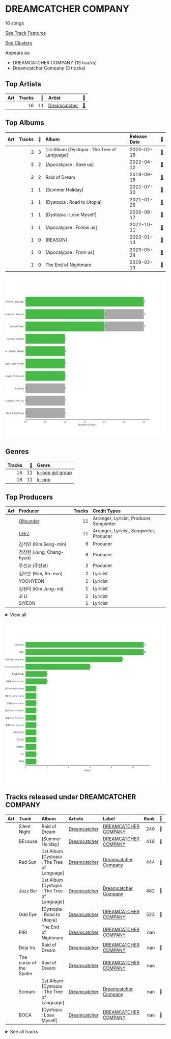 # DREAMCATCHER COMPANY

16 songs

[See Track Features](audio_features.md)

[See Clusters](clusters/overview.md)

Appears as:
- DREAMCATCHER COMPANY (13 tracks)
- Dreamcatcher Company (3 tracks)

## Top Artists

| Art | Tracks | 💚 | Artist | 🔗 |
|:---|---:|---:|:---|:---|
| <img src="https://i.scdn.co/image/ab6761610000e5ebf9fb2a341d6852c012a5d5ee" alt="" width="50" /> | 16 | 11 | [Dreamcatcher](../../artists/dreamcatcher/overview.md) | [🔗](https://open.spotify.com/artist/5V1qsQHdXNm4ZEZHWvFnqQ) |



## Top Albums

| Art | Tracks | 💚 | Album | Release Date | 🔗 |
|:---|---:|---:|:---|:---|:---|
| <img src="https://i.scdn.co/image/ab67616d0000b273107ade016c96b4769c200bc4" alt="" width="50" /> | 3 | 3 | 1st Album [Dystopia : The Tree of Language] | 2020-02-18 | [🔗](https://open.spotify.com/album/6m5pDOafdvIKxNRxx5hVbr) |
| <img src="https://i.scdn.co/image/ab67616d0000b27340fd215e68e55c626a16cd4e" alt="" width="50" /> | 3 | 2 | [Apocalypse : Save us] | 2022-04-12 | [🔗](https://open.spotify.com/album/42mMFBIWT599FmtWK5op4a) |
| <img src="https://i.scdn.co/image/ab67616d0000b273a5911f62f0fe24713fb9d0c8" alt="" width="50" /> | 3 | 2 | Raid of Dream | 2019-09-18 | [🔗](https://open.spotify.com/album/7jvAjSM0NOSwJYsLzHQ9KZ) |
| <img src="https://i.scdn.co/image/ab67616d0000b273d902c8faa0d5eb0fe7c29695" alt="" width="50" /> | 1 | 1 | [Summer Holiday] | 2021-07-30 | [🔗](https://open.spotify.com/album/3dD0qCBPe7eYeaftyIKwa5) |
| <img src="https://i.scdn.co/image/ab67616d0000b273787a8631e249c68889453f86" alt="" width="50" /> | 1 | 1 | [Dystopia : Road to Utopia] | 2021-01-26 | [🔗](https://open.spotify.com/album/1EyLcB9R1KfUV45AxtRR3V) |
| <img src="https://i.scdn.co/image/ab67616d0000b273994278a5092323151972886f" alt="" width="50" /> | 1 | 1 | [Dystopia : Lose Myself] | 2020-08-17 | [🔗](https://open.spotify.com/album/0cDPkovaIsxLcIghyT9LKz) |
| <img src="https://i.scdn.co/image/ab67616d0000b273954ba10c5ff7244ade9a5ca5" alt="" width="50" /> | 1 | 1 | [Apocalypse : Follow us] | 2022-10-11 | [🔗](https://open.spotify.com/album/10PIYVB08sIQbGNpWk3fXj) |
| <img src="https://i.scdn.co/image/ab67616d0000b27376e659e0e62810161b72bb0d" alt="" width="50" /> | 1 | 0 | [REASON] | 2023-01-13 | [🔗](https://open.spotify.com/album/6TJ3N82EGtf7Gu8QEFAT8t) |
| <img src="https://i.scdn.co/image/ab67616d0000b2737a95bc64165227445ad40054" alt="" width="50" /> | 1 | 0 | [Apocalypse : From us] | 2023-05-24 | [🔗](https://open.spotify.com/album/7D2DrBRs922elDgsyNrqjA) |
| <img src="https://i.scdn.co/image/ab67616d0000b27349194360fc897997b57ba32a" alt="" width="50" /> | 1 | 0 | The End of Nightmare | 2019-02-13 | [🔗](https://open.spotify.com/album/5GWbkX0bjGcv9bRPVOPZVg) |

![Bar chart of top 10 albums](../../images/labels/dreamcatcher_company/albums.png)

## Genres

| Tracks | 💚 | Genre |
|---:|---:|:---|
| 16 | 11 | [k-pop girl group](../../genres/k-pop_girl_group/overview.md) |
| 16 | 11 | [k-pop](../../genres/k-pop/overview.md) |



## Top Producers

| Art | Producer | Tracks | Credit Types |
|:---|:---|---:|:---|
| | [Ollounder](../../producers/ollounder/overview.md) | 11 | Arranger, Lyricist, Producer, Songwriter |
| | [LEEZ](../../producers/leez/overview.md) | 11 | Arranger, Lyricist, Songwriter, Producer |
| | 김석민 (Kim Seog-min) | 9 | Producer |
| | 정창현 (Jung, Chang-hyun) | 6 | Producer |
| | 주선교 (주선교) | 2 | Producer |
| | 김보은 (Kim, Bo-eun) | 2 | Lyricist |
| | YOOHYEON | 1 | Lyricist |
| | 김정미 (Kim Jung-mi) | 1 | Lyricist |
| | JI U | 1 | Lyricist |
| | SIYEON | 1 | Lyricist |


<details>
<summary>View all</summary>

| Art | Producer | Tracks | Credit Types |
|:---|:---|---:|:---|
| | 김준혁 (Kim Joonhyuk) | 1 | Lyricist, Producer, Songwriter |
| | 주상경 (Ju, Sang-kyung) | 1 | Producer |
| | 황선정 (Hwang Sun-jung) | 1 | Lyricist |
| | 김준원 (Kim, June-One) | 1 | Arranger, Songwriter |
| | 전지은 (Jeon Ji-eun) | 1 | Lyricist |
| | Maddox | 1 | Lyricist |
| | DAMI | 1 | Lyricist |

</details>


![Bar chart of top 17 producers](../../images/labels/dreamcatcher_company/producers.png)
## Tracks released under DREAMCATCHER COMPANY

| Art | Track | Album | Artists | Label | Rank | 💚 | 🔗 |
|:---|:---|:---|:---|:---|---:|:---|:---|
| <img src="https://i.scdn.co/image/ab67616d0000b273a5911f62f0fe24713fb9d0c8" alt="" width="50" /> | Silent Night | Raid of Dream | [Dreamcatcher](../../artists/dreamcatcher/overview.md) | [DREAMCATCHER COMPANY](.) | 240 | 💚 | [🔗](https://open.spotify.com/track/6OrYF7BHkbsfhxEMQfwBvV) |
| <img src="https://i.scdn.co/image/ab67616d0000b273d902c8faa0d5eb0fe7c29695" alt="" width="50" /> | BEcause | [Summer Holiday] | [Dreamcatcher](../../artists/dreamcatcher/overview.md) | [DREAMCATCHER COMPANY](.) | 418 | 💚 | [🔗](https://open.spotify.com/track/0ufYP4HLjzVSLUsGKCIQJH) |
| <img src="https://i.scdn.co/image/ab67616d0000b273107ade016c96b4769c200bc4" alt="" width="50" /> | Red Sun | 1st Album [Dystopia : The Tree of Language] | [Dreamcatcher](../../artists/dreamcatcher/overview.md) | [Dreamcatcher Company](.) | 444 | 💚 | [🔗](https://open.spotify.com/track/0WXmPCkeeLjpTddcBI98GV) |
| <img src="https://i.scdn.co/image/ab67616d0000b273107ade016c96b4769c200bc4" alt="" width="50" /> | Jazz Bar | 1st Album [Dystopia : The Tree of Language] | [Dreamcatcher](../../artists/dreamcatcher/overview.md) | [Dreamcatcher Company](.) | 482 | 💚 | [🔗](https://open.spotify.com/track/5XVjj6hJTWgYiDx72Wo5QS) |
| <img src="https://i.scdn.co/image/ab67616d0000b273787a8631e249c68889453f86" alt="" width="50" /> | Odd Eye | [Dystopia : Road to Utopia] | [Dreamcatcher](../../artists/dreamcatcher/overview.md) | [DREAMCATCHER COMPANY](.) | 523 | 💚 | [🔗](https://open.spotify.com/track/1RtlbxsPpDBsHHmGTb7ah2) |
| <img src="https://i.scdn.co/image/ab67616d0000b27349194360fc897997b57ba32a" alt="" width="50" /> | PIRI | The End of Nightmare | [Dreamcatcher](../../artists/dreamcatcher/overview.md) | [DREAMCATCHER COMPANY](.) | nan | | [🔗](https://open.spotify.com/track/38dgtl73zn8VYh7VOCvs69) |
| <img src="https://i.scdn.co/image/ab67616d0000b273a5911f62f0fe24713fb9d0c8" alt="" width="50" /> | Deja Vu | Raid of Dream | [Dreamcatcher](../../artists/dreamcatcher/overview.md) | [DREAMCATCHER COMPANY](.) | nan | 💚 | [🔗](https://open.spotify.com/track/3qvfE7DGsIlkWzKMOS4gAm) |
| <img src="https://i.scdn.co/image/ab67616d0000b273a5911f62f0fe24713fb9d0c8" alt="" width="50" /> | The curse of the Spider | Raid of Dream | [Dreamcatcher](../../artists/dreamcatcher/overview.md) | [DREAMCATCHER COMPANY](.) | nan | | [🔗](https://open.spotify.com/track/2j8m29w5AzF9P6b0sYI6H4) |
| <img src="https://i.scdn.co/image/ab67616d0000b273107ade016c96b4769c200bc4" alt="" width="50" /> | Scream | 1st Album [Dystopia : The Tree of Language] | [Dreamcatcher](../../artists/dreamcatcher/overview.md) | [Dreamcatcher Company](.) | nan | 💚 | [🔗](https://open.spotify.com/track/7FxshQAsTWmogWU959hz3T) |
| <img src="https://i.scdn.co/image/ab67616d0000b273994278a5092323151972886f" alt="" width="50" /> | BOCA | [Dystopia : Lose Myself] | [Dreamcatcher](../../artists/dreamcatcher/overview.md) | [DREAMCATCHER COMPANY](.) | nan | 💚 | [🔗](https://open.spotify.com/track/2u7p3Bzkv8h0Yx7w7R370n) |


<details>
<summary>See all tracks</summary>

| Art | Track | Album | Artists | Label | Rank | 💚 | 🔗 |
|:---|:---|:---|:---|:---|---:|:---|:---|
| <img src="https://i.scdn.co/image/ab67616d0000b27340fd215e68e55c626a16cd4e" alt="" width="50" /> | Locked Inside A Door | [Apocalypse : Save us] | [Dreamcatcher](../../artists/dreamcatcher/overview.md) | [DREAMCATCHER COMPANY](.) | nan | | [🔗](https://open.spotify.com/track/6qz5Cc8zFGCMfqKQXs1taj) |
| <img src="https://i.scdn.co/image/ab67616d0000b27340fd215e68e55c626a16cd4e" alt="" width="50" /> | MAISON | [Apocalypse : Save us] | [Dreamcatcher](../../artists/dreamcatcher/overview.md) | [DREAMCATCHER COMPANY](.) | nan | 💚 | [🔗](https://open.spotify.com/track/2fyhv2ThM2PDqlc8HVs32e) |
| <img src="https://i.scdn.co/image/ab67616d0000b27340fd215e68e55c626a16cd4e" alt="" width="50" /> | Starlight | [Apocalypse : Save us] | [Dreamcatcher](../../artists/dreamcatcher/overview.md) | [DREAMCATCHER COMPANY](.) | nan | 💚 | [🔗](https://open.spotify.com/track/5D9ooWK4X7TryJoqS6IuS3) |
| <img src="https://i.scdn.co/image/ab67616d0000b273954ba10c5ff7244ade9a5ca5" alt="" width="50" /> | VISION | [Apocalypse : Follow us] | [Dreamcatcher](../../artists/dreamcatcher/overview.md) | [DREAMCATCHER COMPANY](.) | nan | 💚 | [🔗](https://open.spotify.com/track/2pSxnhsiSDiqgtWclRUxHt) |
| <img src="https://i.scdn.co/image/ab67616d0000b27376e659e0e62810161b72bb0d" alt="" width="50" /> | REASON | [REASON] | [Dreamcatcher](../../artists/dreamcatcher/overview.md) | [DREAMCATCHER COMPANY](.) | nan | | [🔗](https://open.spotify.com/track/2oljPlhOzzWrqkTuAhKwzi) |
| <img src="https://i.scdn.co/image/ab67616d0000b2737a95bc64165227445ad40054" alt="" width="50" /> | DEMIAN | [Apocalypse : From us] | [Dreamcatcher](../../artists/dreamcatcher/overview.md) | [DREAMCATCHER COMPANY](.) | nan | | [🔗](https://open.spotify.com/track/2k2stGWMSU85UayvEGlm5W) |

</details>

